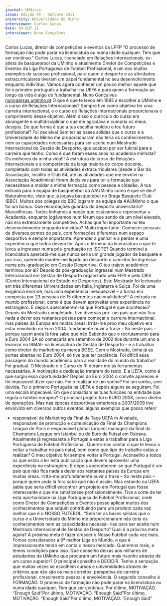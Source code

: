 ```yaml
---
journal: UMdicas
issue: Edição 95 - Outubro 2011
university: Universidade do Minho
interviewee: Carlos Lucas
date: 04.OUT.11
interviewer: Nuno Gonçalves
---
```


Carlos Lucas, diretor de competições e eventos da LPFP
“O processo de formação não pode parar na licenciatura ou numa idade qualquer. Tem que ser contínuo.”
Carlos Lucas, licenciado em Relações Internacionais, ex-atleta de basquetebol da UMinho e
atualmente Diretor de Competições e Eventos da
Liga Portuguesa de Futebol Profissional, é um dos
muitos exemplos de sucesso profissional, para
quem o desporto e as atividades extracurriculares
tiveram um papel fundamental no seu desenvolvimento enquanto indivíduo. Vamos agora conhecer
um pouco melhor aquele que foi o primeiro português a trabalhar na UEFA e para quem a formação ao longo da vida é algo de fundamental.
Nuno Gonçalves
nunog@sas.uminho.pt
O que é que te levou em 1995 a escolher
a UMinho e o curso de Relações Internacionais?
Sempre tive como objetivo ter uma carreira internacional, e o curso de Relações Internacionais
proporcionava o cumprimento desse objetivo.
Além disso o currículo do curso era abrangente e
multidisciplinar o que me agradava e cumpria os
meus desejos.
De que forma é que a tua escolha moldou o
teu futuro profissional?
Foi decisiva! Sem ter as bases sólidas que o curso
e a Universidade do Minho me proporcionaram
não teria os conhecimentos nem as capacidades
necessárias para ser aceite num Mestrado Internacional de Gestão de Desporto, que acabou por
ser fulcral para a carreira que tenho.
Como é que foram esses anos na academia
minhota?
Os melhores da minha vida!!! A estrutura do curso de Relações Internacionais e a competência da
larga maioria do corpo docente, completado com
todas as atividades extracurriculares (desde o Bar
da Associação, Insólito e Club 84, até as atividades que me envolvi na Associação Académica)
foram decisivas para ter a formação que necessitava e moldar a minha formação como pessoa
e cidadão.
A tua entrada para a equipa de basquetebol
da AAUMinho como é que se deu?
Naturalmente, visto que já jogava basquetebol no
Braga Basquete Club (BBC). Muitos dos colegas
do BBC jogaram na equipa da AAUMinho o que
foi um bónus.
Que recordações guardas do desporto universitário?
Maravilhosas. Todos tínhamos a noção que estávamos a representar a Academia, enquanto jogávamos num fórum que sendo de um nível elevado, não era extremamente competitivo.
Achas que foi importante no teu desenvolvimento enquanto indivíduo?
Muito importante. Conhecer pessoas de diversos
pontos do país, com formações diferentes num
espaço desportivo é sempre importante. Aprender
a ganhar e a perder é uma experiência que todos
devem ter.
Após o término da licenciatura o que te
levou a ingressar numa pós-graduação no
ISCTE?
Quando terminei a licenciatura apercebi-me que
nunca seria um grande jogador de basquete e por
isso, querendo manter-me ligado ao desporto o
caminho foi ingressar numa pós-graduação em
Gestão Desportiva.
O teu trajeto académico terminou por ai?
Depois da pós-graduação ingressei num Mestrado
Internacional em Gestão de Desporto organizado
pela FIFA e pelo CIES (Centro Internacional do
Estudo de Desportos). Este Mestrado foi lecionado em três diferentes Universidades em Itália,
Inglaterra e Suiça. Foi de uma exigência enorme,
mas uma experiência inesquecível – a turma era
composta por 23 pessoas de 15 diferentes nacionalidades!!!
A entrada no mundo profissional, como é que devem aproveitar uma experiência no estrangeiro. E depois aperceberem-se que Portugal é
que aconteceu?
Depois do Mestrado completado, tive diversas pro- um país que não fica nada a dever aos restantes
postas para começar a carreira internacional, mas países da Europa em muitas áreas. Irrita-me proo meu objetivo era estar envolvido no Euro 2004. fundamente ouvir a frase – Só neste país – porque
quem anda lá fora sabe que não
Sabendo que o recrutamento para a Euro 2004 SA só começaria em setembro de 2002 tive durante um ano a lecionar no ISMAI– na licenciatura de Gestão de Desporto – e a trabalhar como diretor de marketing da marca BOSE. Com o Mestrado, tinha já
as portas abertas no Euro 2004, só tive que ter paciência.
Foi difícil essa passagem do mundo académico para 
a realidade do mundo do trabalho?
Foi gradual. O Mestrado e o Curso de RI deram-me as ferramentas necessárias. A motivação e dedicação trataram do resto.
E a UEFA, como é que surgiu essa oportunidade? 
Depois do Euro 2004 o convite apareceu e foi impossível dizer que não. 
Foi o realizar de um sonho?
Foi um sonho, sem dúvida. Fui o primeiro Português na UEFA e depois alguns se seguiram. Foi uma escola impecável.
Em que consistiam as tuas funções na entidade que regula o futebol europeu?
O principal projeto foi o EURO 2008, como diretor 
de operações. Mas nas épocas desportivas anteriores a 2007/2008 tive envolvido em diversos 
outros eventos: alguns exemplos que posso referir 
- responsável de Marketing da Final da Taça UEFA 
m Alvalade, responsável de promoção e comunicação da Final da Champions League de Paris e 
responsável global (project manager) da final da 
Champions League em Istanbul ou do Euro de Futsal em Ostrava.
Atualmente já regressaste a Portugal e
estás a trabalhar para a Liga Portuguesa
de Futebol Profissional. Queres-nos contar
o que te levou a voltar a trabalhar no pais
natal, bem como que tipo de trabalho estás
a realizar?
O meu objetivo foi sempre voltar a Portugal. Aconselho a todos os que estão a ler esta publicação que devem aproveitar uma experiência no estrangeiro. E depois aperceberem-se que Portugal é 
um país que não fica nada a dever aos restantes 
países da Europa em muitas áreas. Irrita-me profundamente ouvir a frase – Só neste país – porque quem anda lá fora sabe que não 
é assim. Mas estando na UEFA 
sabia que seria difícil encontrar 
um projeto em Portugal que fosse interessante e que me satisfizesse profissionalmente. Tive a sorte de ter esta oportunidade 
na Liga Portuguesa de Futebol 
Profissional, onde como Diretor 
de Competições e Eventos posso 
aplicar muitos dos conhecimentos que adquiri contribuindo para 
um produto cada vez melhor que é o NOSSO FUTEBOL.
“Sem ter as bases
sólidas que o curso e a
Universidade do Minho me
proporcionaram não teria
os conhecimentos nem
as capacidades necessá-
rias para ser aceite num
Mestrado Internacional de
Gestão de Desporto”
Qual é a próxima meta agora?
A próxima meta é fazer crescer o Nosso Futebol
cada vez mais. Fomos considerados a 6ª melhor
Liga do Mundo, o que é impressionante tendo em
conta o nosso mercado. Queremos mais, e temos condições para isso.
Que conselho deixas aos milhares de estudantes da UMinho que procuram um futuro 
mais risonho através de um curso superior?
O principal conselho é DECIDIR. Tenho a sensação que muitas vezes se escolhem cursos e 
universidades através de critérios que não são os 
mais corretos: perspetiva de carreira profissional, 
crescimento pessoal e envolvência. 
O segundo conselho é FORMAÇÃO. O processo de 
formação não pode parar na licenciatura ou numa 
idade qualquer. Tem que ser contínuo.
Por último, MOTIVAÇÃO. “Enough Said”Por último, MOTIVAÇÃO. “Enough Said”Por último, MOTIVAÇÃO. “Enough Said”Por último, MOTIVAÇÃO. “Enough Said”